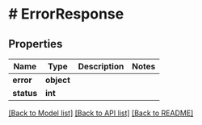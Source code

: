 # # ErrorResponse

## Properties

Name | Type | Description | Notes
------------ | ------------- | ------------- | -------------
**error** | **object** |  | 
**status** | **int** |  | 

[[Back to Model list]](../../README.md#documentation-for-models) [[Back to API list]](../../README.md#documentation-for-api-endpoints) [[Back to README]](../../README.md)


